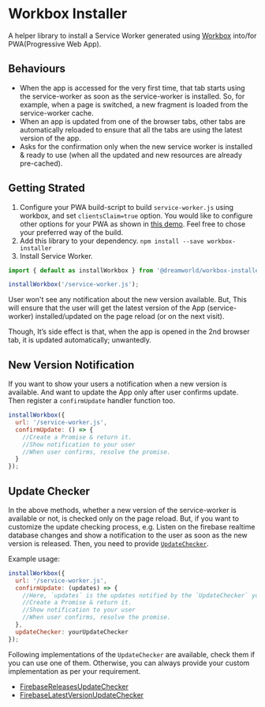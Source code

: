 # Workbox Installer

A helper library to install a Service Worker generated using [Workbox][workbox] into/for PWA(Progressive Web App).


## Behaviours
- When the app is accessed for the very first time, that tab starts using the service-worker as soon as the service-worker is installed. So, for example, when a page is switched, a new fragment is loaded from the service-worker cache.
- When an app is updated from one of the browser tabs, other tabs are automatically reloaded to ensure that all the tabs are using the latest version of the app.
- Asks for the confirmation only when the new service worker is installed & ready to use (when all the updated and new resources are already pre-cached).
## Getting Strated 
1. Configure your PWA build-script to build `service-worker.js` using workbox, and set `clientsClaim=true` option. You would like to configure other options for your PWA as shown in [this demo][demo-workbox-build]. Feel free to chose your preferred way of the build.
2. Add this library to your dependency. `npm install --save workbox-installer`
3. Install Service Worker.

```javascript
import { default as installWorkbox } from '@dreamworld/workbox-installer';

installWorkbox('/service-worker.js');
```

User won't see any notification about the new version available. But, This will ensure that the user will get the latest version of the App (service-worker) installed/updated on the page reload (or on the next visit).

Though, It’s side effect is that, when the app is opened in the 2nd browser tab, it is updated automatically; unwantedly.

## New Version Notification
If you want to show your users a notification when a new version is available. And want to update the App only after user confirms update. Then register a `confirmUpdate` handler function too.

```javascript
installWorkbox({
  url: '/service-worker.js', 
  confirmUpdate: () => {
    //Create a Promise & return it.
    //Show notification to your user
    //When user confirms, resolve the promise.
  }
});
```

## Update Checker
In the above methods, whether a new version of the service-worker is available or not, is checked only on the page reload. But, if you want to customize the update checking process, e.g. Listen on the firebase realtime database changes and show a notification to the user as soon as the new version is released. Then, you need to provide [`UpdateChecker`][update-checker].

Example usage:

```javascript
installWorkbox({
  url: '/service-worker.js', 
  confirmUpdate: (updates) => {
    //Here, `updates` is the updates notified by the `UpdateChecker` you provided.
    //Create a Promise & return it.
    //Show notification to your user
    //When user confirms, resolve the promise.
  },
  updateChecker: yourUpdateChecker
});
```

Following implementations of the `UpdateChecker` are available, check them if you can use one of them. Otherwise, you can always provide your custom implementation as per your requirement.

- [FirebaseReleasesUpdateChecker](docs/firebase-releases-update-checker.md)
- [FirebaseLatestVersionUpdateChecker](docs/firebase-latest-version-update-checker.md)

[workbox]: https://developers.google.com/web/tools/workbok
[demo-workbox-build]: demo/buildsw.js
[update-checker]: update-checker.js
